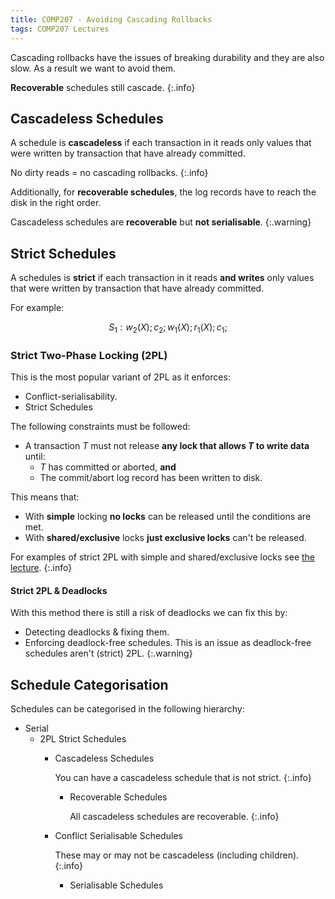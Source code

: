 ```yaml
---
title: COMP207 - Avoiding Cascading Rollbacks
tags: COMP207 Lectures
---
```

Cascading rollbacks have the issues of breaking durability and they are also slow. As a result we want to avoid them.

**Recoverable** schedules still cascade.
{:.info}

## Cascadeless Schedules
A schedule is **cascadeless** if each transaction in it reads only values that were written by transaction that have already committed.

No dirty reads = no cascading rollbacks.
{:.info}

Additionally, for **recoverable schedules**, the log records have to reach the disk in the right order.

Cascadeless schedules are **recoverable** but **not serialisable**.
{:.warning}

## Strict Schedules
A schedules is **strict** if each transaction in it reads **and writes** only values that were written by transaction that have already committed.

For example:

$$
S_1:w_2(X);c_2;w_1(X);r_1(X);c_1;
$$

### Strict Two-Phase Locking (2PL)
This is the most popular variant of 2PL as it enforces:

* Conflict-serialisability.
* Strict Schedules

The following constraints must be followed:

* A transaction $T$ must not release **any lock that allows $T$ to write data** until:
	* $T$ has committed or aborted, **and**
	* The commit/abort log record has been written to disk.

This means that:

* With **simple** locking **no locks** can be released until the conditions are met.
* With **shared/exclusive** locks **just exclusive locks** can't be released.

For examples of strict 2PL with simple and shared/exclusive locks see [the lecture](https://liverpool.instructure.com/courses/46572/pages/no-cascading-rollbacks?module_item_id=1218337).
{:.info}

#### Strict 2PL & Deadlocks
With this method there is still a risk of deadlocks we can fix this by:

* Detecting deadlocks & fixing them.
* Enforcing deadlock-free schedules.
	This is an issue as deadlock-free schedules aren't (strict) 2PL.
	{:.warning}

## Schedule Categorisation
Schedules can be categorised in the following hierarchy:

* Serial
	* 2PL Strict Schedules
		* Cascadeless Schedules
			
			You can have a cascadeless schedule that is not strict.
			{:.info}
			* Recoverable Schedules
			
				All cascadeless schedules are recoverable.
				{:.info}
		* Conflict Serialisable Schedules
			
			These may or may not be cascadeless (including children).
			{:.info}
			* Serialisable Schedules